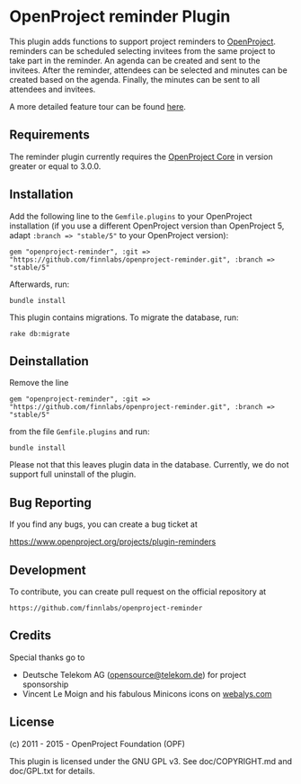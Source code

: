 OpenProject reminder Plugin
==========================

This plugin adds functions to support project reminders to
[OpenProject](https://www.openproject.org). reminders
can be scheduled selecting invitees from the same project to take
part in the reminder. An agenda can be created and sent to the invitees.
After the reminder, attendees can be selected and minutes can be
created based on the agenda. Finally, the minutes can be sent to
all attendees and invitees.

A more detailed feature tour can be found [here](https://www.openproject.org/projects/openproject/wiki/reminders).

Requirements
------------

The reminder plugin currently requires the [OpenProject Core](https://github.com/opf/openproject/) in
version greater or equal to 3.0.0.


Installation
------------

Add the following line to the `Gemfile.plugins` to your OpenProject installation (if you use a different OpenProject version than OpenProject 5, adapt `:branch => "stable/5"` to your OpenProject version):

`gem "openproject-reminder", :git => "https://github.com/finnlabs/openproject-reminder.git", :branch => "stable/5"`

Afterwards, run:

`bundle install`

This plugin contains migrations. To migrate the database, run:

`rake db:migrate`

Deinstallation
--------------

Remove the line

`gem "openproject-reminder", :git => "https://github.com/finnlabs/openproject-reminder.git", :branch => "stable/5"`

from the file `Gemfile.plugins` and run:

`bundle install`

Please not that this leaves plugin data in the database. Currently, we do not
support full uninstall of the plugin.

Bug Reporting
-------------

If you find any bugs, you can create a bug ticket at

https://www.openproject.org/projects/plugin-reminders

Development
-----------

To contribute, you can create pull request on the official repository at

`https://github.com/finnlabs/openproject-reminder`

Credits
-------

Special thanks go to

* Deutsche Telekom AG (opensource@telekom.de) for project sponsorship
* Vincent Le Moign and his fabulous Minicons icons on [webalys.com](http://www.webalys.com/minicons/icons-free-pack.php)

License
-------

(c) 2011 - 2015 - OpenProject Foundation (OPF)

This plugin is licensed under the GNU GPL v3. See doc/COPYRIGHT.md and
doc/GPL.txt for details.
